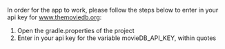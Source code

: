 In order for the app to work, please follow the steps below to enter in your api key for www.themoviedb.org:

1) Open the gradle.properties of the project
2) Enter in your api key for the variable movieDB_API_KEY, within quotes
